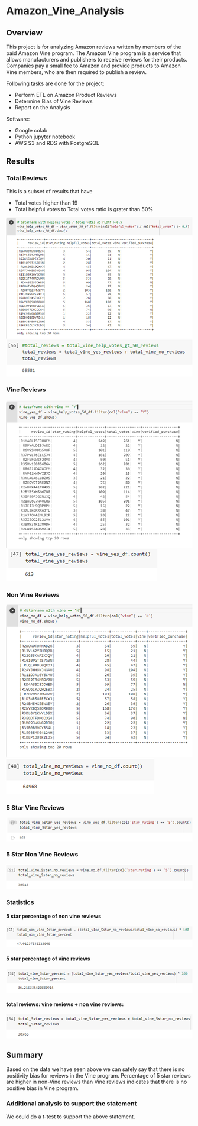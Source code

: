 # Amazon_Vine_Analysis

## Overview

This project is for analyzing Amazon reviews written by members of the paid Amazon Vine program. The Amazon Vine program is a service that allows manufacturers and publishers to receive reviews for their products. Companies pay a small fee to Amazon and provide products to Amazon Vine members, who are then required to publish a review.

Following tasks are done for the project:

 - Perform ETL on Amazon Product Reviews
 - Determine Bias of Vine Reviews
 - Report on the Analysis

Software:
 - Google colab
 - Python jupyter notebook
 - AWS S3 and RDS with PostgreSQL
 

## Results

### Total Reviews
  This is a subset of results that have 
   - Total votes higher than 19
   - Total helpful votes to Total votes ratio is grater than 50%

  ![](./Images/helpful_reviews_gt_50.png)
  ![](./Images/total_reviews.png)
  
  
### Vine Reviews

  ![](./Images/reviews_vine.png)
  ![](./Images/total_vine_reviews.png)


### Non Vine Reviews

  ![](./Images/reviews_non_vine.png)
  ![](./Images/total_non_vine_reviews.png)


### 5 Star Vine Reviews

  ![](./Images/total_vine_5star_reviews.png)


### 5 Star Non Vine Reviews

  ![](./Images/total_non_vine_5star_reviews.png)
  

### Statistics
#### 5 star percentage of non vine reviews
![](./Images/5star_non_vine_percent.png)

#### 5 star percentage of vine reviews
![](./Images/5star_vine_percent.png)

#### total reviews: vine reviews + non vine reviews:
![](./Images/total_5star_reviews.png)


## Summary
Based on the data we have seen above we can safely say that there is no positivity bias for reviews in the Vine program. 
Percentage of 5 star reviews are higher in non-Vine reviews than Vine reviews indicates that there is no positive bias in Vine program.


### Additional analysis to support the statement
We could do a t-test to support the above statement.

